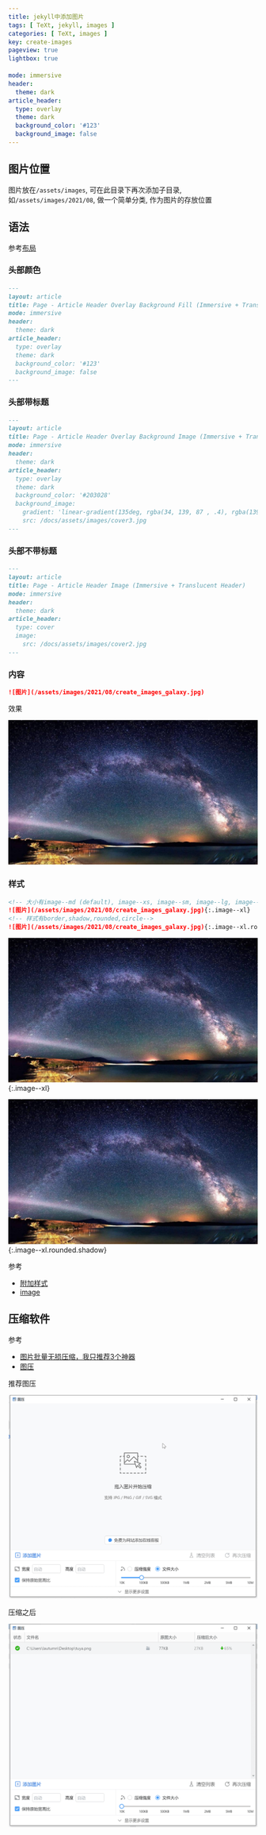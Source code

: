 ```yaml
---
title: jekyll中添加图片
tags: [ TeXt, jekyll, images ]
categories: [ TeXt, images ]
key: create-images
pageview: true
lightbox: true

mode: immersive
header:
  theme: dark
article_header:
  type: overlay
  theme: dark
  background_color: '#123'
  background_image: false
---
```


<!--more-->

## 图片位置

图片放在`/assets/images`, 可在此目录下再次添加子目录, 如`/assets/images/2021/08`, 做一个简单分类, 作为图片的存放位置

## 语法

参考[布局](https://tianqi.name/jekyll-TeXt-theme/docs/zh/layouts)

### 头部颜色

```md
---
layout: article
title: Page - Article Header Overlay Background Fill (Immersive + Translucent Header)
mode: immersive
header:
  theme: dark
article_header:
  type: overlay
  theme: dark
  background_color: '#123'
  background_image: false
---
```

### 头部带标题

```md
---
layout: article
title: Page - Article Header Overlay Background Image (Immersive + Translucent Header)
mode: immersive
header:
  theme: dark
article_header:
  type: overlay
  theme: dark
  background_color: '#203028'
  background_image:
    gradient: 'linear-gradient(135deg, rgba(34, 139, 87 , .4), rgba(139, 34, 139, .4))'
    src: /docs/assets/images/cover3.jpg
---
```

### 头部不带标题

```md
---
layout: article
title: Page - Article Header Image (Immersive + Translucent Header)
mode: immersive
header:
  theme: dark
article_header:
  type: cover
  image:
    src: /docs/assets/images/cover2.jpg
---
```

### 内容

```md
![图片](/assets/images/2021/08/create_images_galaxy.jpg)
```

效果

![图片](/assets/images/2021/08/create_images_galaxy.jpg)

### 样式

```md
<!-- 大小有image--md (default), image--xs, image--sm, image--lg, image--xl-->
![图片](/assets/images/2021/08/create_images_galaxy.jpg){:.image--xl}
<!-- 样式有border,shadow,rounded,circle-->
![图片](/assets/images/2021/08/create_images_galaxy.jpg){:.image--xl.rounded.shadow}
```

![图片](/assets/images/2021/08/create_images_galaxy.jpg){:.image--xl}

![图片](/assets/images/2021/08/create_images_galaxy.jpg){:.image--xl.rounded.shadow}

参考

- [附加样式](https://tianqi.name/jekyll-TeXt-theme/docs/en/additional-styles)
- [image](https://tianqi.name/jekyll-TeXt-theme/docs/en/image)

## 压缩软件

参考

- [图片批量无损压缩，我只推荐3个神器](https://zhuanlan.zhihu.com/p/343806630)
- [图压](https://tuya.xinxiao.tech/)

推荐图压

![图压](/assets/images/2021/08/create_images_tuya.png)

压缩之后

![图压压缩](/assets/images/2021/08/create_images_tuya_1.png)